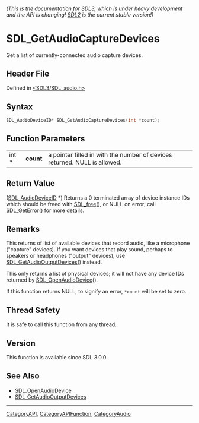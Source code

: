 ###### (This is the documentation for SDL3, which is under heavy development and the API is changing! [SDL2](https://wiki.libsdl.org/SDL2/) is the current stable version!)
# SDL_GetAudioCaptureDevices

Get a list of currently-connected audio capture devices.

## Header File

Defined in [<SDL3/SDL_audio.h>](https://github.com/libsdl-org/SDL/blob/main/include/SDL3/SDL_audio.h)

## Syntax

```c
SDL_AudioDeviceID* SDL_GetAudioCaptureDevices(int *count);
```

## Function Parameters

|       |           |                                                                           |
| ----- | --------- | ------------------------------------------------------------------------- |
| int * | **count** | a pointer filled in with the number of devices returned. NULL is allowed. |

## Return Value

([SDL_AudioDeviceID](SDL_AudioDeviceID) *) Returns a 0 terminated array of
device instance IDs which should be freed with [SDL_free](SDL_free)(), or
NULL on error; call [SDL_GetError](SDL_GetError)() for more details.

## Remarks

This returns of list of available devices that record audio, like a
microphone ("capture" devices). If you want devices that play sound,
perhaps to speakers or headphones ("output" devices), use
[SDL_GetAudioOutputDevices](SDL_GetAudioOutputDevices)() instead.

This only returns a list of physical devices; it will not have any device
IDs returned by [SDL_OpenAudioDevice](SDL_OpenAudioDevice)().

If this function returns NULL, to signify an error, `*count` will be set to
zero.

## Thread Safety

It is safe to call this function from any thread.

## Version

This function is available since SDL 3.0.0.

## See Also

- [SDL_OpenAudioDevice](SDL_OpenAudioDevice)
- [SDL_GetAudioOutputDevices](SDL_GetAudioOutputDevices)

----
[CategoryAPI](CategoryAPI), [CategoryAPIFunction](CategoryAPIFunction), [CategoryAudio](CategoryAudio)

